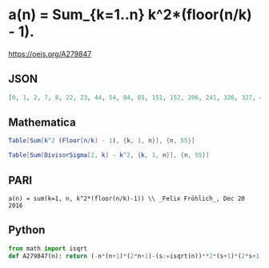 # a\(n\) \= Sum\_\{k\=1\.\.n\} k^2\*\(floor\(n/k\) \- 1\)\.
https://oeis.org/A279847
## JSON
```JSON
[0, 1, 2, 7, 8, 22, 23, 44, 54, 84, 85, 151, 152, 206, 241, 326, 327, 458, 459, 605, 664, 790, 791, 1065, 1091, 1265, 1356, 1622, 1623, 2023, 2024, 2365, 2496, 2790, 2865, 3480, 3481, 3847, 4026, 4636, 4637, 5373, 5374, 6000, 6341, 6875, 6876, 7982, 8032, 8787, 9086, 9952, 9953, 11137, 11284]
```
## Mathematica
```Mathematica
Table[Sum[k^2 (Floor[n/k] - 1), {k, 1, n}], {n, 55}]
```
```Mathematica
Table[Sum[DivisorSigma[2, k] - k^2, {k, 1, n}], {n, 55}]
```
## PARI
```PARI
a(n) = sum(k=1, n, k^2*(floor(n/k)-1)) \\ _Felix Fröhlich_, Dec 20 2016
```
## Python
```Python
from math import isqrt
def A279847(n): return (-n*(n+1)*(2*n+1)-(s:=isqrt(n))**2*(s+1)*(2*s+1) + sum((q:=n//k)*(6*k**2+q*(2*q+3)+1) for k in range(1,s+1)))//6 # _Chai Wah Wu_, Oct 21 2023
```
